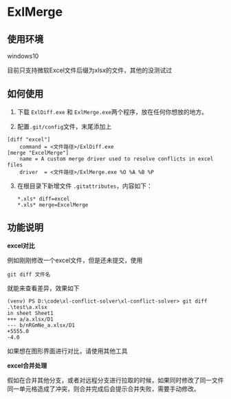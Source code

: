 # ExlMerge

## 使用环境

windows10

目前只支持微软Excel文件后缀为xlsx的文件，其他的没测试过

## 如何使用

1. 下载 `ExlDiff.exe` 和 `ExlMerge.exe`两个程序，放在任何你想放的地方。

2. 配置`.git/config`文件，末尾添加上

```
[diff "excel"]
    command = <文件路径>/ExlDiff.exe 
[merge "ExcelMerge"]
    name = A custom merge driver used to resolve conflicts in excel files
	driver  = <文件路径>/ExlMerge.exe %O %A %B %P

```



3. 在根目录下新增文件 `.gitattributes`，内容如下：

   ```
   *.xls* diff=excel
   *.xls* merge=ExcelMerge
   ```



## 功能说明

**excel对比**

例如刚刚修改一个excel文件，但是还未提交，使用

```
git diff 文件名
```

就能来查看差异，效果如下

```
(venv) PS D:\code\xl-conflict-solver\xl-conflict-solver> git diff .\test\a.xlsx
in sheet Sheet1
+++ a/a.xlsx/D1
--- b/nRGmNe_a.xlsx/D1
+5555.0
-4.0
```

如果想在图形界面进行对比，请使用其他工具

**excel合并处理**

假如在合并其他分支，或者对远程分支进行拉取的时候，如果同时修改了同一文件同一单元格造成了冲突，则合并完成后会提示合并失败，需要手动修改。

